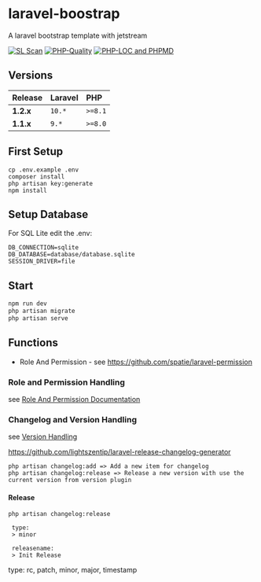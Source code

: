# laravel-boostrap
A laravel bootstrap template with jetstream

[![SL Scan](https://github.com/lightszentip/laravel-boostrap/actions/workflows/shiftleft.yml/badge.svg?branch=main)](https://github.com/lightszentip/laravel-boostrap/actions/workflows/shiftleft.yml)
[![PHP-Quality](https://github.com/lightszentip/laravel-bootstrap-app/actions/workflows/quality-check.yml/badge.svg)](https://github.com/lightszentip/laravel-bootstrap-app/actions/workflows/quality-check.yml)
[![PHP-LOC and PHPMD](https://github.com/lightszentip/laravel-bootstrap-app/actions/workflows/phploc.yml/badge.svg)](https://github.com/lightszentip/laravel-bootstrap-app/actions/workflows/phploc.yml)

## Versions

| Release   | Laravel                   | PHP     |
|:----------|:--------------------------|:--------|
| **1.2.x** | `10.*`                    | `>=8.1` |
| **1.1.x** | `9.*`                     | `>=8.0` |

## First Setup

````shell
cp .env.example .env
composer install
php artisan key:generate 
npm install
````

## Setup Database

For SQL Lite edit the .env:

````text
DB_CONNECTION=sqlite
DB_DATABASE=database/database.sqlite
SESSION_DRIVER=file
````

## Start


````markdown
npm run dev
php artisan migrate
php artisan serve
````


## Functions
* Role And Permission - see https://github.com/spatie/laravel-permission

### Role and Permission Handling

see [Role And Permission Documentation](doc/role_and_permission.md)

### Changelog and Version Handling

see [Version Handling](doc/version_handling.md)

https://github.com/lightszentip/laravel-release-changelog-generator

````shell
php artisan changelog:add => Add a new item for changelog
php artisan changelog:release => Release a new version with use the current version from version plugin
````

#### Release

````shell
php artisan changelog:release

 type:
 > minor

 releasename:
 > Init Release

````

type: rc, patch, minor, major, timestamp


